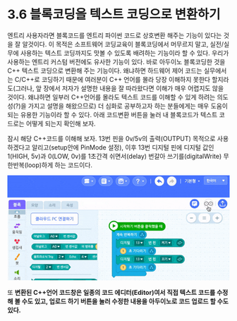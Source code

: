 # 3.6 블록코딩을 텍스트 코딩으로 변환하기

엔트리 사용자라면 블록코드를 엔트리 파이썬 코드로 상호변환 해주는 기능이 있다는 것을 잘 알것이다. 이 목적은 소프트웨어 코딩교육이 블록코딩에서 머무르지 말고, 실전/실무에 사용하는 텍스트 코딩까지도 맛볼 수 있도록 배려하는 기능이라 할 수 있다. 우리가 사용하는 엔트리 커스텀 버전에도 유사한 기능이 있다. 바로 아두이노 블록코딩한 것을 C++ 텍스트 코딩으로 변환해 주는 기능이다. 왜냐하면 하드웨어 제어 코드는 실무에서는 C/C++로 코딩하기 때문에 여러분이 C++ 언어를 몰라 당장 이해하지 못한다 할지라도\(그러나, 앞 장에서 저자가 설명한 내용을 잘 따라왔다면 이해가 매우 어렵지도 않을 것이다. 왜냐하면 일부러 C++언어를 몰라도 텍스트 코드를 이해할 수 있게 하려는 의도성\(?\)을 가지고 설명을 해왔으므로\) 더 심화로 공부하고자 하는 분들에게는 매우 도움이 되는 유용한 기능이라 할 수 있다. 아래 코드변환 버튼을 눌러 내 블록코드가 텍스트 코드로는 어떻게 되는지 확인해 보자.

잠시 해당 C++코드를 이해해 보자. 13번 핀을 0v/5v의 출력\(OUTPUT\) 목적으로 사용하겠다고 알리고\(setup안에 PinMode 설정\), 이후 13번 디지털 핀에 디지털 값인 1\(HIGH, 5v\)과 0\(LOW, 0v\)를 1초간격 쉬면서\(delay\) 번갈아 쓰기를\(digitalWrite\) 무한반복\(loop\)하게 하는 코드이다.

![](../.gitbook/assets/arduino_transform.gif)

또 **변환된 C++언어 코드창은 일종의 코드 에디터\(Editor\)여서 직접 텍스트 코드를 수정해 볼 수도 있고, 업로드 하기 버튼을 눌러 수정한 내용을 아두이노로 코드 업로드 할 수도 있다.** 

